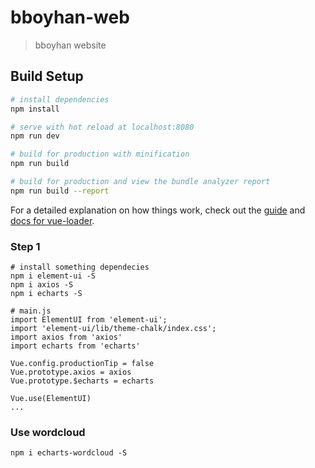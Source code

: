 # bboyhan-web

> bboyhan website

## Build Setup

``` bash
# install dependencies
npm install

# serve with hot reload at localhost:8080
npm run dev

# build for production with minification
npm run build

# build for production and view the bundle analyzer report
npm run build --report
```

For a detailed explanation on how things work, check out the [guide](http://vuejs-templates.github.io/webpack/) and [docs for vue-loader](http://vuejs.github.io/vue-loader).

### Step 1

```
# install something dependecies
npm i element-ui -S
npm i axios -S
npm i echarts -S

# main.js
import ElementUI from 'element-ui';
import 'element-ui/lib/theme-chalk/index.css';
import axios from 'axios'
import echarts from 'echarts'

Vue.config.productionTip = false
Vue.prototype.axios = axios
Vue.prototype.$echarts = echarts

Vue.use(ElementUI)
...

```

### Use wordcloud

```
npm i echarts-wordcloud -S



```

